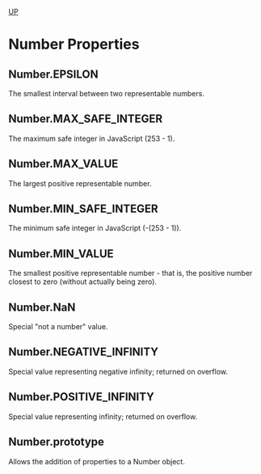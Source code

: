 [UP](./index.md)

# Number Properties

## Number.EPSILON
The smallest interval between two representable numbers.

## Number.MAX_SAFE_INTEGER
The maximum safe integer in JavaScript (253 - 1).

## Number.MAX_VALUE
The largest positive representable number.

## Number.MIN_SAFE_INTEGER
The minimum safe integer in JavaScript (-(253 - 1)).

## Number.MIN_VALUE
The smallest positive representable number - that is, the positive number closest to zero (without actually being zero).

## Number.NaN
Special "not a number" value.

## Number.NEGATIVE_INFINITY
Special value representing negative infinity; returned on overflow.
## Number.POSITIVE_INFINITY
Special value representing infinity; returned on overflow.

## Number.prototype
Allows the addition of properties to a Number object.